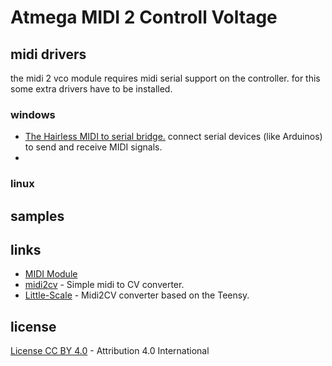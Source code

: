 # Atmega MIDI 2 Controll Voltage

## midi drivers

the midi 2 vco module requires midi serial support on the controller. for this some extra drivers have to be installed. 

### windows

* [The Hairless MIDI to serial bridge.](http://projectgus.github.io/hairless-midiserial/) connect serial devices (like Arduinos) to send and receive MIDI signals.
* 

### linux

## samples

## links

* [MIDI Module](http://www.experimentalistsanonymous.com/ve3wwg/doku.php?id=analog_synth_midi)
* [midi2cv](https://github.com/elkayem/midi2cv) - Simple midi to CV converter.
* [Little-Scale](http://little-scale.blogspot.com/2017/11/usb-midi-to-eight-gates-and-sixteen-cv.html) - Midi2CV converter based on the Teensy.


## license

[License CC BY 4.0](http://creativecommons.org/licenses/by/4.0/) - Attribution 4.0 International
